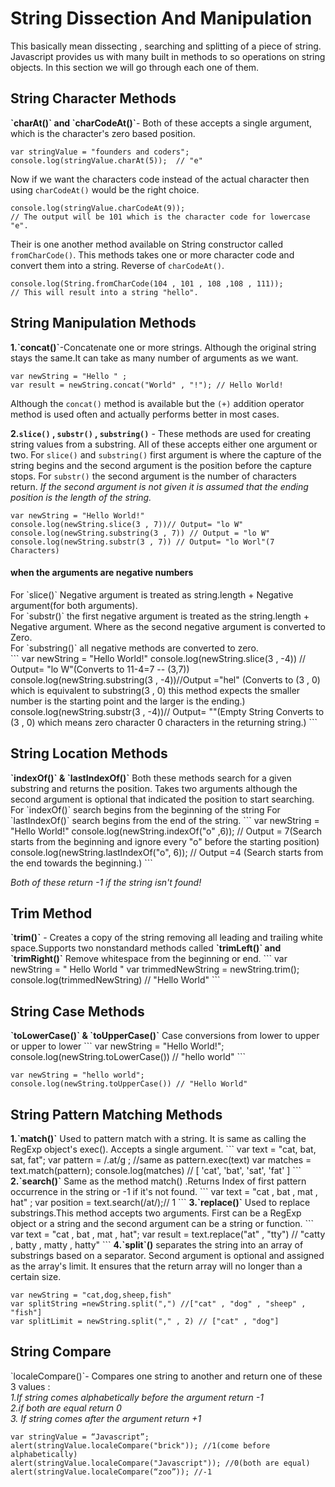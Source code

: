 <h1>String Dissection And Manipulation</h1>
This basically mean dissecting , searching and splitting of a piece of string. Javascript provides us with many built in methods to so operations on string objects. In this section we will go through each one of them.

<h2>String Character Methods</h2>
<b>`charAt()` and `charCodeAt()`</b>- Both of these accepts a single argument, which is the character's zero based position.

```
var stringValue = "founders and coders";
console.log(stringValue.charAt(5));  // "e"
```


Now if we want the characters code instead of the actual character then using `charCodeAt()` would be the right choice.

```
console.log(stringValue.charCodeAt(9));  
// The output will be 101 which is the character code for lowercase "e".
```

Their is one another method available on String constructor called `fromCharCode()`. This methods takes one or more character code and convert them into a string. Reverse of `charCodeAt()`.

```
console.log(String.fromCharCode(104 , 101 , 108 ,108 , 111));
// This will result into a string "hello".
```

<h2>String Manipulation Methods</h2>
<b>1.`concat()`</b>-Concatenate one or more strings. Although the original string stays the same.It can take as many number of arguments as we want.

```
var newString = "Hello " ; 
var result = newString.concat("World" , "!"); // Hello World!
```

Although the `concat()` method is available but the `(+)` addition operator method is used often and actually  performs better in most cases.

<b>2.`slice()` , `substr()` , `substring()`</b> - These methods are used for creating string values from a substring. All of these accepts either one argument or two.
For `slice()` and `substring()` first argument is where the capture of the string begins and the second argument is the position before the capture stops.
For `substr()` the second argument is the number of characters return.
<i>If the second argument is not given it is assumed that the ending position is the length of the string.</i> 

```
var newString = "Hello World!"
console.log(newString.slice(3 , 7))// Output= "lo W"
console.log(newString.substring(3 , 7)) // Output = "lo W"
console.log(newString.substr(3 , 7)) // Output= "lo Worl"(7 Characters)
```

<h4>when the arguments are negative numbers</h4>
For `slice()` Negative argument is treated as string.length + Negative argument(for both arguments).<br>
For `substr()` the first negative argument is treated as the string.length + Negative argument. Where as the second negative argument is converted to Zero.<br>
For `substring()` all negative methods are converted to zero.<br>
```
var newString = "Hello World!"
console.log(newString.slice(3 , -4)) // Output= "lo W"(Converts to 11-4=7 -- (3,7))
console.log(newString.substring(3 , -4))//Output ="hel" (Converts to (3 , 0) which is equivalent to substring(3 , 0) this method expects the smaller number is the starting point and the larger is the ending.)
console.log(newString.substr(3 , -4))// Output= ""(Empty String Converts to (3 , 0) which means zero character 0 characters in the returning string.)
```

<h2>String Location Methods</h2>
<b>`indexOf()` & `lastIndexOf()`</b> Both these methods search for a given substring and returns the position. Takes two arguments although the second argument is optional that indicated the position to start searching.
For `indexOf()` search begins from the beginning of the string
For `lastIndexOf()` search begins from the end of the  string.
```
var newString = "Hello World!"
console.log(newString.indexOf("o" ,6)); // Output = 7(Search starts from the beginning and ignore every "o" before the starting position)
console.log(newString.lastIndexOf("o", 6)); // Output =4 (Search starts from the end towards the beginning.)
```

<i>Both of these return -1 if the string isn't found!</i>

<h2>Trim Method</h2>
<b>`trim()`</b> - Creates a copy of the string removing all leading and trailing white space.Supports two nonstandard methods called 
<b>`trimLeft()` and `trimRight()`</b> Remove whitespace from the beginning or end.
```
var newString = "       Hello World       "
var trimmedNewString = newString.trim();
console.log(trimmedNewString) // "Hello World"
```

<h2>String Case Methods</h2>
<b>`toLowerCase()` & `toUpperCase()`</b> Case conversions from lower to upper or upper to lower
```
var newString = "Hello World!";
console.log(newString.toLowerCase()) // "hello world"
```

```
var newString = "hello world";
console.log(newString.toUpperCase()) // "Hello World"
```

<h2>String Pattern Matching Methods</h2>
<b>1.`match()`</b> Used to pattern match with a string. It is same as calling the RegExp object's exec(). Accepts a single argument.
```
var text = "cat, bat, sat, fat";
var pattern = /.at/g ;
//same as pattern.exec(text)
var matches = text.match(pattern);
console.log(matches) // [ 'cat', 'bat', 'sat', 'fat' ]
```
<b>2.`search()`</b> Same as the method match() .Returns Index of first pattern occurrence in the string or -1 if it's not found.
```
var text = "cat , bat , mat , hat" ;
var position = text.search(/at/);// 1
```
<b>3.`replace()`</b> Used to replace substrings.This method accepts two arguments. First can be a RegExp object or a string and the second argument can be a string or function.
```
var text = "cat , bat , mat , hat";
var result = text.replace("at" , "tty") // "catty , batty , matty , hatty"
```
<b>4.`split`()</b> separates the string into an array of substrings based on a separator. Second argument is optional and assigned as the array's limit. It ensures that the return array will no longer than a certain size.

```
var newString = "cat,dog,sheep,fish"
var splitString =newString.split(",") //["cat" , "dog" , "sheep" , "fish"]
var splitLimit = newString.split("," , 2) // ["cat" , "dog"]
```

<h2>String Compare</h2>
`localeCompare()`- Compares one string to another and return one of these 3 values :<br>
<i>1.If string comes alphabetically before the argument return -1<br>
2.if both are equal return 0<br>
3. If string comes after the argument return +1</i><br>

```
var stringValue = “Javascript”;
alert(stringValue.localeCompare("brick")); //1(come before alphabetically)
alert(stringValue.localeCompare("Javascript")); //0(both are equal)
alert(stringValue.localeCompare(“zoo”)); //-1
```